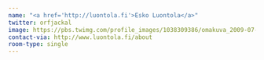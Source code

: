 ```yaml
---
name: "<a href='http://luontola.fi'>Esko Luontola</a>"
twitter: orfjackal
image: https://pbs.twimg.com/profile_images/1038309386/omakuva_2009-07-08__100x100_.jpg
contact-via: http://www.luontola.fi/about
room-type: single
---
```

